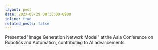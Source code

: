 ```yaml
---
layout: post
date: 2023-08-29 08:30:00+0900
inline: true
related_posts: false
---
```



Presented "Image Generation Network Model" at the Asia Conference on Robotics and Automation, contributing to AI advancements. 
